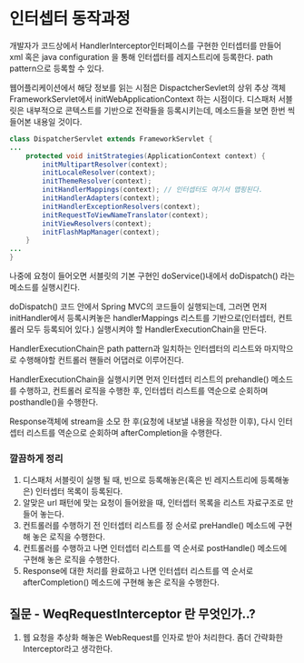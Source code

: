 # 인터셉터 동작과정
개발자가 코드상에서 HandlerInterceptor인터페이스를 구현한 인터셉터를 만들어 xml 혹은 java configuration 을 통해 인터셉터를 레지스트리에 등록한다. path pattern으로 등록할 수 있다.

웹어플리케이션에서 해당 정보를 읽는 시점은 DispactcherSevlet의 상위 추상 객체 FrameworkServlet에서 initWebApplicationContext 하는 시점이다. 디스패처 서블릿은 내부적으로 콘텍스트를 기반으로 전략들을 등록시키는데,
메소드들을 보면 한번 씩 들어본 내용일 것이다.

```java
class DispatcherServlet extends FrameworkServlet {
...
	protected void initStrategies(ApplicationContext context) {
		initMultipartResolver(context);
		initLocaleResolver(context);
		initThemeResolver(context);
		initHandlerMappings(context); // 인터셉터도 여기서 맵핑된다.
		initHandlerAdapters(context);
		initHandlerExceptionResolvers(context);
		initRequestToViewNameTranslator(context);
		initViewResolvers(context);
		initFlashMapManager(context);
	}
...
}  
```

나중에 요청이 들어오면 서블릿의 기본 구현인 doService()내에서 doDispatch() 라는 메소드를 실행시킨다.

doDispatch() 코드 안에서 Spring MVC의 코드들이 실행되는데,
그러면 먼저 initHandler에서 등록시켜놓은 handlerMappings 리스트를 기반으로(인터셉터, 컨트롤러 모두 등록되어 있다.) 실행시켜야 할 HandlerExecutionChain을 만든다.

HandlerExecutionChain은 path pattern과 일치하는 인터셉터의 리스트와 마지막으로 수행해야할 컨트롤러 핸들러 어댑러로 이루어진다.

HandlerExecutionChain을 실행시키면 먼저 인터셉터 리스트의 prehandle() 메소드를 수행하고, 컨트롤러 로직을 수행한 후, 인터셉터 리스트를 역순으로 순회하며 posthandle()을 수행한다.

Response객체에 stream을 소모 한 후(요청에 내보낼 내용을 작성한 이후), 다시 인터셉터 리스트를 역순으로 순회하며 afterCompletion을 수행한다.

### 깔끔하게 정리 

1. 디스패처 서블릿이 실행 될 때, 빈으로 등록해놓은(혹은 빈 레지스트리에 등록해놓은) 인터셉터 목록이 등록된다.
2. 알맞은 url 패턴에 맞는 요청이 들어왔을 때, 인터셉터 목록을 리스트 자료구조로 만들어 놓는다.
3. 컨트롤러를 수행하기 전 인터셉터 리스트를 정 순서로 preHandle() 메소드에 구현해 놓은 로직을 수행한다.
4. 컨트롤러를 수행하고 나면 인터셉터 리스트를 역 순서로 postHandle() 메소드에 구현해 놓은 로직을 수행한다.
5. Response에 대한 처리를 완료하고 나면 인터셉터 리스트를 역 순서로 afterCompletion() 메소드에 구현해 놓은 로직을 수행한다. 

## 질문 - WeqRequestInterceptor 란 무엇인가..?
1. 웹 요청을 추상화 해놓은 WebRequest를 인자로 받아 처리한다. 좀더 간략화한 Interceptor라고 생각한다.
